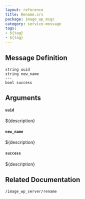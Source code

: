 ```yaml
---
layout: reference
title: Rename.srv
package: image_wp_msgs
category: service-message
tags: 
- ${tag}
- ${tag} 
---
```


## Message Definition
```
string uuid
string new_name
---
bool success
```

## Arguments
#### `uuid`
${description}

#### `new_name`
${description}

#### `success`
${description}

## Related Documentation
``/image_wp_server/rename``  
